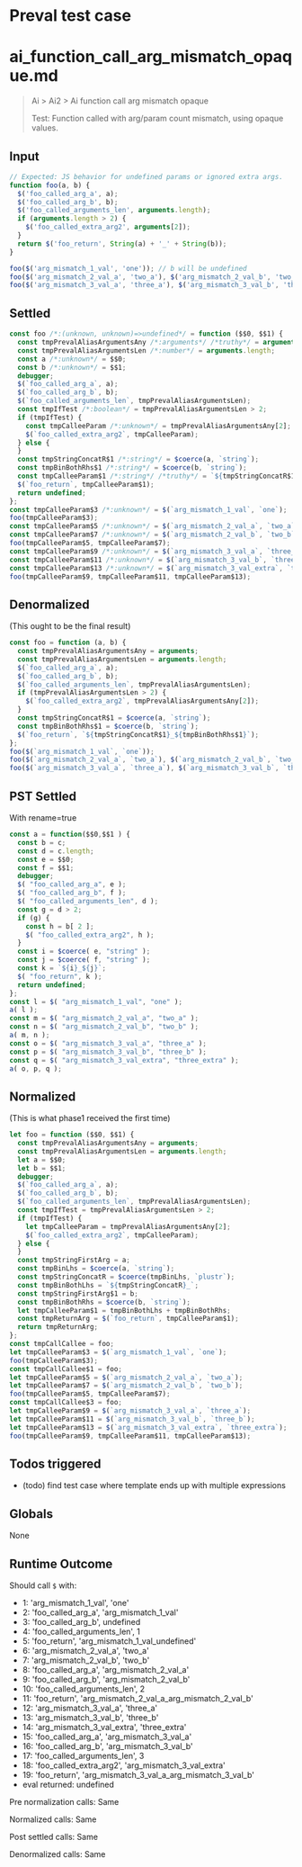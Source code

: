 # Preval test case

# ai_function_call_arg_mismatch_opaque.md

> Ai > Ai2 > Ai function call arg mismatch opaque
>
> Test: Function called with arg/param count mismatch, using opaque values.

## Input

`````js filename=intro
// Expected: JS behavior for undefined params or ignored extra args.
function foo(a, b) {
  $('foo_called_arg_a', a);
  $('foo_called_arg_b', b);
  $('foo_called_arguments_len', arguments.length);
  if (arguments.length > 2) {
    $('foo_called_extra_arg2', arguments[2]);
  }
  return $('foo_return', String(a) + '_' + String(b));
}

foo($('arg_mismatch_1_val', 'one')); // b will be undefined
foo($('arg_mismatch_2_val_a', 'two_a'), $('arg_mismatch_2_val_b', 'two_b'));
foo($('arg_mismatch_3_val_a', 'three_a'), $('arg_mismatch_3_val_b', 'three_b'), $('arg_mismatch_3_val_extra', 'three_extra'));
`````


## Settled


`````js filename=intro
const foo /*:(unknown, unknown)=>undefined*/ = function ($$0, $$1) {
  const tmpPrevalAliasArgumentsAny /*:arguments*/ /*truthy*/ = arguments;
  const tmpPrevalAliasArgumentsLen /*:number*/ = arguments.length;
  const a /*:unknown*/ = $$0;
  const b /*:unknown*/ = $$1;
  debugger;
  $(`foo_called_arg_a`, a);
  $(`foo_called_arg_b`, b);
  $(`foo_called_arguments_len`, tmpPrevalAliasArgumentsLen);
  const tmpIfTest /*:boolean*/ = tmpPrevalAliasArgumentsLen > 2;
  if (tmpIfTest) {
    const tmpCalleeParam /*:unknown*/ = tmpPrevalAliasArgumentsAny[2];
    $(`foo_called_extra_arg2`, tmpCalleeParam);
  } else {
  }
  const tmpStringConcatR$1 /*:string*/ = $coerce(a, `string`);
  const tmpBinBothRhs$1 /*:string*/ = $coerce(b, `string`);
  const tmpCalleeParam$1 /*:string*/ /*truthy*/ = `${tmpStringConcatR$1}_${tmpBinBothRhs$1}`;
  $(`foo_return`, tmpCalleeParam$1);
  return undefined;
};
const tmpCalleeParam$3 /*:unknown*/ = $(`arg_mismatch_1_val`, `one`);
foo(tmpCalleeParam$3);
const tmpCalleeParam$5 /*:unknown*/ = $(`arg_mismatch_2_val_a`, `two_a`);
const tmpCalleeParam$7 /*:unknown*/ = $(`arg_mismatch_2_val_b`, `two_b`);
foo(tmpCalleeParam$5, tmpCalleeParam$7);
const tmpCalleeParam$9 /*:unknown*/ = $(`arg_mismatch_3_val_a`, `three_a`);
const tmpCalleeParam$11 /*:unknown*/ = $(`arg_mismatch_3_val_b`, `three_b`);
const tmpCalleeParam$13 /*:unknown*/ = $(`arg_mismatch_3_val_extra`, `three_extra`);
foo(tmpCalleeParam$9, tmpCalleeParam$11, tmpCalleeParam$13);
`````


## Denormalized
(This ought to be the final result)

`````js filename=intro
const foo = function (a, b) {
  const tmpPrevalAliasArgumentsAny = arguments;
  const tmpPrevalAliasArgumentsLen = arguments.length;
  $(`foo_called_arg_a`, a);
  $(`foo_called_arg_b`, b);
  $(`foo_called_arguments_len`, tmpPrevalAliasArgumentsLen);
  if (tmpPrevalAliasArgumentsLen > 2) {
    $(`foo_called_extra_arg2`, tmpPrevalAliasArgumentsAny[2]);
  }
  const tmpStringConcatR$1 = $coerce(a, `string`);
  const tmpBinBothRhs$1 = $coerce(b, `string`);
  $(`foo_return`, `${tmpStringConcatR$1}_${tmpBinBothRhs$1}`);
};
foo($(`arg_mismatch_1_val`, `one`));
foo($(`arg_mismatch_2_val_a`, `two_a`), $(`arg_mismatch_2_val_b`, `two_b`));
foo($(`arg_mismatch_3_val_a`, `three_a`), $(`arg_mismatch_3_val_b`, `three_b`), $(`arg_mismatch_3_val_extra`, `three_extra`));
`````


## PST Settled
With rename=true

`````js filename=intro
const a = function($$0,$$1 ) {
  const b = c;
  const d = c.length;
  const e = $$0;
  const f = $$1;
  debugger;
  $( "foo_called_arg_a", e );
  $( "foo_called_arg_b", f );
  $( "foo_called_arguments_len", d );
  const g = d > 2;
  if (g) {
    const h = b[ 2 ];
    $( "foo_called_extra_arg2", h );
  }
  const i = $coerce( e, "string" );
  const j = $coerce( f, "string" );
  const k = `${i}_${j}`;
  $( "foo_return", k );
  return undefined;
};
const l = $( "arg_mismatch_1_val", "one" );
a( l );
const m = $( "arg_mismatch_2_val_a", "two_a" );
const n = $( "arg_mismatch_2_val_b", "two_b" );
a( m, n );
const o = $( "arg_mismatch_3_val_a", "three_a" );
const p = $( "arg_mismatch_3_val_b", "three_b" );
const q = $( "arg_mismatch_3_val_extra", "three_extra" );
a( o, p, q );
`````


## Normalized
(This is what phase1 received the first time)

`````js filename=intro
let foo = function ($$0, $$1) {
  const tmpPrevalAliasArgumentsAny = arguments;
  const tmpPrevalAliasArgumentsLen = arguments.length;
  let a = $$0;
  let b = $$1;
  debugger;
  $(`foo_called_arg_a`, a);
  $(`foo_called_arg_b`, b);
  $(`foo_called_arguments_len`, tmpPrevalAliasArgumentsLen);
  const tmpIfTest = tmpPrevalAliasArgumentsLen > 2;
  if (tmpIfTest) {
    let tmpCalleeParam = tmpPrevalAliasArgumentsAny[2];
    $(`foo_called_extra_arg2`, tmpCalleeParam);
  } else {
  }
  const tmpStringFirstArg = a;
  const tmpBinLhs = $coerce(a, `string`);
  const tmpStringConcatR = $coerce(tmpBinLhs, `plustr`);
  const tmpBinBothLhs = `${tmpStringConcatR}_`;
  const tmpStringFirstArg$1 = b;
  const tmpBinBothRhs = $coerce(b, `string`);
  let tmpCalleeParam$1 = tmpBinBothLhs + tmpBinBothRhs;
  const tmpReturnArg = $(`foo_return`, tmpCalleeParam$1);
  return tmpReturnArg;
};
const tmpCallCallee = foo;
let tmpCalleeParam$3 = $(`arg_mismatch_1_val`, `one`);
foo(tmpCalleeParam$3);
const tmpCallCallee$1 = foo;
let tmpCalleeParam$5 = $(`arg_mismatch_2_val_a`, `two_a`);
let tmpCalleeParam$7 = $(`arg_mismatch_2_val_b`, `two_b`);
foo(tmpCalleeParam$5, tmpCalleeParam$7);
const tmpCallCallee$3 = foo;
let tmpCalleeParam$9 = $(`arg_mismatch_3_val_a`, `three_a`);
let tmpCalleeParam$11 = $(`arg_mismatch_3_val_b`, `three_b`);
let tmpCalleeParam$13 = $(`arg_mismatch_3_val_extra`, `three_extra`);
foo(tmpCalleeParam$9, tmpCalleeParam$11, tmpCalleeParam$13);
`````


## Todos triggered


- (todo) find test case where template ends up with multiple expressions


## Globals


None


## Runtime Outcome


Should call `$` with:
 - 1: 'arg_mismatch_1_val', 'one'
 - 2: 'foo_called_arg_a', 'arg_mismatch_1_val'
 - 3: 'foo_called_arg_b', undefined
 - 4: 'foo_called_arguments_len', 1
 - 5: 'foo_return', 'arg_mismatch_1_val_undefined'
 - 6: 'arg_mismatch_2_val_a', 'two_a'
 - 7: 'arg_mismatch_2_val_b', 'two_b'
 - 8: 'foo_called_arg_a', 'arg_mismatch_2_val_a'
 - 9: 'foo_called_arg_b', 'arg_mismatch_2_val_b'
 - 10: 'foo_called_arguments_len', 2
 - 11: 'foo_return', 'arg_mismatch_2_val_a_arg_mismatch_2_val_b'
 - 12: 'arg_mismatch_3_val_a', 'three_a'
 - 13: 'arg_mismatch_3_val_b', 'three_b'
 - 14: 'arg_mismatch_3_val_extra', 'three_extra'
 - 15: 'foo_called_arg_a', 'arg_mismatch_3_val_a'
 - 16: 'foo_called_arg_b', 'arg_mismatch_3_val_b'
 - 17: 'foo_called_arguments_len', 3
 - 18: 'foo_called_extra_arg2', 'arg_mismatch_3_val_extra'
 - 19: 'foo_return', 'arg_mismatch_3_val_a_arg_mismatch_3_val_b'
 - eval returned: undefined

Pre normalization calls: Same

Normalized calls: Same

Post settled calls: Same

Denormalized calls: Same

